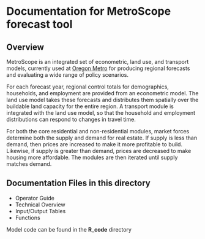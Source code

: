 
# Documentation for MetroScope forecast tool
 
## Overview 
MetroScope is an integrated set of econometric, land use, and transport models, currently used at [Oregon Metro](https://www.oregonmetro.gov/) for producing regional forecasts and evaluating a wide range of policy scenarios.  

For each forecast year, regional control totals for demographics, households, and employment are provided from an econometric model.  The land use model takes these forecasts and distributes them spatially over the buildable land capacity for the entire region.  A transport module is integrated with the land use model, so that the household and employment distributions can respond to changes in travel time.  

For both the core residential and non-residential modules, market forces determine both the supply and demand for real estate.  If supply is less than demand, then prices are increased to make it more profitable to build. Likewise, if supply is greater than demand, prices are decreased to make housing more affordable.  The modules are then iterated until supply matches demand.   

## Documentation Files in this directory
* Operator Guide
* Technical Overview
* Input/Output Tables
* Functions

Model code can be found in the **R_code** directory

